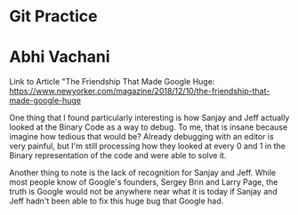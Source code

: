 # Git Practice
# Abhi Vachani

Link to Article "The Friendship That Made Google Huge: https://www.newyorker.com/magazine/2018/12/10/the-friendship-that-made-google-huge

One thing that I found particularly interesting is how Sanjay and Jeff actually looked at the Binary Code as a way to debug. To me, that is insane because imagine how tedious that would be? Already debugging with an editor is very painful, but I'm still processing how they looked at every 0 and 1 in the Binary representation of the code and were able to solve it. 

Another thing to note is the lack of recognition for Sanjay and Jeff. While most people know of Google's founders, Sergey Brin and Larry Page, the truth is Google would not be anywhere near what it is today if Sanjay and Jeff hadn't been able to fix this huge bug that Google had. 

